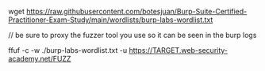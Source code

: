 wget https://raw.githubusercontent.com/botesjuan/Burp-Suite-Certified-Practitioner-Exam-Study/main/wordlists/burp-labs-wordlist.txt

// be sure to proxy the fuzzer tool you use so it can be seen in the burp logs

ffuf -c -w ./burp-labs-wordlist.txt -u https://TARGET.web-security-academy.net/FUZZ


